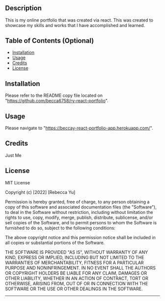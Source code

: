 # <React-Portfolio>

## Description

This is my online portfolio that was created via react. This was created to showcase my skills and works that I have accomplished and learned.

## Table of Contents (Optional)

- [Installation](#installation)
- [Usage](#usage)
- [Credits](#credits)
- [License](#license)

## Installation

Please refer to the README copy file located on "https://github.com/becca6758/ry-react-portfolio".

## Usage

Please navigate to "https://beccay-react-portfolio-app.herokuapp.com/".

## Credits

Just Me

## License

MIT License

Copyright (c) [2022] [Rebecca Yu]

Permission is hereby granted, free of charge, to any person obtaining a copy
of this software and associated documentation files (the "Software"), to deal
in the Software without restriction, including without limitation the rights
to use, copy, modify, merge, publish, distribute, sublicense, and/or sell
copies of the Software, and to permit persons to whom the Software is
furnished to do so, subject to the following conditions:

The above copyright notice and this permission notice shall be included in all
copies or substantial portions of the Software.

THE SOFTWARE IS PROVIDED "AS IS", WITHOUT WARRANTY OF ANY KIND, EXPRESS OR
IMPLIED, INCLUDING BUT NOT LIMITED TO THE WARRANTIES OF MERCHANTABILITY,
FITNESS FOR A PARTICULAR PURPOSE AND NONINFRINGEMENT. IN NO EVENT SHALL THE
AUTHORS OR COPYRIGHT HOLDERS BE LIABLE FOR ANY CLAIM, DAMAGES OR OTHER
LIABILITY, WHETHER IN AN ACTION OF CONTRACT, TORT OR OTHERWISE, ARISING FROM,
OUT OF OR IN CONNECTION WITH THE SOFTWARE OR THE USE OR OTHER DEALINGS IN THE
SOFTWARE.

---
